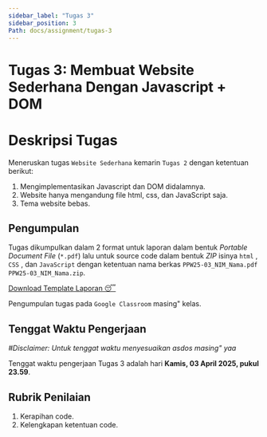 ```yaml
---
sidebar_label: "Tugas 3"
sidebar_position: 3
Path: docs/assignment/tugas-3
---
```


# Tugas 3: Membuat Website Sederhana Dengan Javascript + DOM

# Deskripsi Tugas

Meneruskan tugas `Website Sederhana` kemarin `Tugas 2` dengan ketentuan berikut:

1. Mengimplementasikan Javascript dan DOM didalamnya.
2. Website hanya mengandung file html, css, dan JavaScript saja.
3. Tema website bebas.

## Pengumpulan

Tugas dikumpulkan dalam 2 format untuk laporan dalam bentuk *Portable Document File* (`*.pdf`) lalu untuk source code dalam bentuk *ZIP* isinya `html` , `CSS` , dan `JavaScript` dengan ketentuan nama berkas `PPW25-03_NIM_Nama.pdf` `PPW25-03_NIM_Nama.zip`.

[Download Template Laporan 😴](https://github.com/PEMWEB-2025/PEMWEB-2025/raw/021ac9dd5da252489ded588f940d6067e7c963c9/static/berkas/Template%20Laporan.docx)

Pengumpulan tugas pada `Google Classroom` masing" kelas.

## Tenggat Waktu Pengerjaan
*#Disclaimer: Untuk tenggat waktu menyesuaikan asdos masing" yaa*

Tenggat waktu pengerjaan Tugas 3 adalah hari **Kamis, 03 April 2025, pukul 23.59**.

## Rubrik Penilaian

1. Kerapihan code.
2. Kelengkapan ketentuan code.